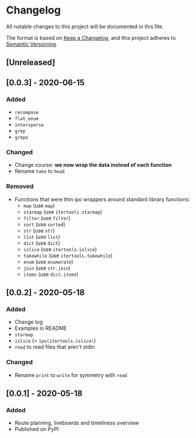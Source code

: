 # Changelog
All notable changes to this project will be documented in this file.

The format is based on [Keep a Changelog](https://keepachangelog.com/en/1.0.0/),
and this project adheres to [Semantic Versioning](https://semver.org/spec/v2.0.0.html).

## [Unreleased]

## [0.0.3] - 2020-06-15
### Added
- `recompose`
- `flat_enum`
- `intersperse`
- `grep`
- `grepo`

### Changed
- Change course: **we now wrap the data instead of each function**
- Rename `take` to `head`

### Removed
- Functions that were thin ipo wrappers around standard library functions:
	- `map` (use `map`)
	- `starmap` (use `itertools.starmap`)
	- `filter` (use `filter`)
	- `sort` (use `sorted`)
	- `str` (use `str`)
	- `list` (use `list`)
	- `dict` (use `dict`)
	- `islice` (use `itertools.islice`)
	- `takewhile` (use `itertools.takewhile`)
	- `enum` (use `enumerate`)
	- `join` (use `str.join`)
	- `items` (use `dict.items`)

## [0.0.2] - 2020-05-18
### Added
- Change log
- Examples in README
- `starmap`
- `islice` (= `ipo(itertools.islice)`)
- `read` to read files that aren't stdin

### Changed
- Rename `print` to `write` for symmetry with `read`

## [0.0.1] - 2020-05-18
### Added
- Route planning, liveboards and timeliness overview
- Published on PyPI
